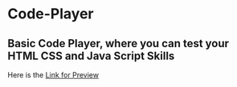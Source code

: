 # Code-Player
## Basic Code Player, where you can test your HTML CSS and Java Script Skills

Here is the [Link for Preview](http://techemre.github.io/Code-Player/)
